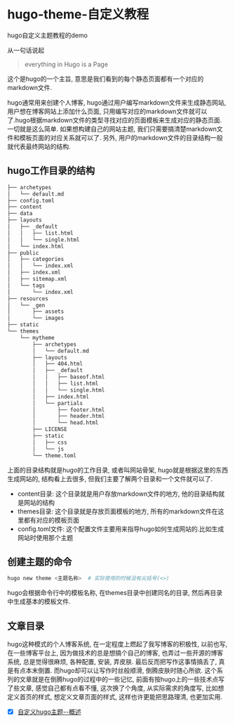 # hugo-theme-自定义教程
hugo自定义主题教程的demo

从一句话说起   

> everything in Hugo is a Page

这个是hugo的一个主旨, 意思是我们看到的每个静态页面都有一个对应的markdown文件.

hugo通常用来创建个人博客, hugo通过用户编写markdown文件来生成静态网站, 用户想在博客网站上添加什么页面, 只用编写对应的markdown文件就可以了.hugo根据markdown文件的类型寻找对应的页面模板来生成对应的静态页面. 一切就是这么简单. 如果想构建自己的网站主题, 我们只需要搞清楚markdown文件和模板页面的对应关系就可以了. 另外, 用户的markdown文件的目录结构一般就代表最终网站的结构.

## hugo工作目录的结构
``` bash
├── archetypes
│   └── default.md
├── config.toml
├── content
├── data
├── layouts
│   ├── _default
│   │   ├── list.html
│   │   └── single.html
│   └── index.html
├── public
│   ├── categories
│   │   └── index.xml
│   ├── index.xml
│   ├── sitemap.xml
│   └── tags
│       └── index.xml
├── resources
│   └── _gen
│       ├── assets
│       └── images
├── static
└── themes
    └── mytheme
        ├── archetypes
        │   └── default.md
        ├── layouts
        │   ├── 404.html
        │   ├── _default
        │   │   ├── baseof.html
        │   │   ├── list.html
        │   │   └── single.html
        │   ├── index.html
        │   └── partials
        │       ├── footer.html
        │       ├── header.html
        │       └── head.html
        ├── LICENSE
        ├── static
        │   ├── css
        │   └── js
        └── theme.toml
```
上面的目录结构就是hugo的工作目录, 或者叫网站骨架, hugo就是根据这里的东西生成网站的, 结构看上去很多, 但我们主要了解两个目录和一个文件就可以了.

- content目录: 这个目录就是用户存放markdown文件的地方, 他的目录结构就是网站的结构    
- themes目录: 这个目录就是存放页面模板的地方, 所有的markdown文件在这里都有对应的模板页面
- config.toml文件: 这个配置文件主要用来指导hugo如何生成网站的.比如生成网站时使用那个主题

## 创建主题的命令
``` bash
hugo new theme <主题名称>  # 实际使用的时候没有尖括号(<>)
```
hugo会根据命令行中的模板名称, 在themes目录中创建同名的目录, 然后再目录中生成基本的模板文件.

## 文章目录
hugo这种模式的个人博客系统, 在一定程度上燃起了我写博客的积极性, 以前也写, 在一些博客平台上, 因为做技术的总是想搞个自己的博客, 也弄过一些开源的博客系统, 总是觉得很麻烦, 各种配置, 安装, 弄皮肤. 最后反而把写作这事情搞丢了, 真是有点本末倒置. 而hugo却可以让写作时丝般顺滑, 倒腾皮肤时随心所欲. 这个系列的文章就是在倒腾hugo的过程中的一些记忆, 前面有按hugo上的一些技术点写了些文章, 感觉自己都有点看不懂, 这次换了个角度, 从实际需求的角度写, 比如想定义首页的样式, 想定义文章页面的样式, 这样也许更能把思路理清, 也更加实用.

- [x] [自定义hugo主题--概述](https://hugo.aiaide.com/post/%E8%87%AA%E5%AE%9A%E4%B9%89hugo%E4%B8%BB%E9%A2%98-%E6%A6%82%E8%BF%B0/)
